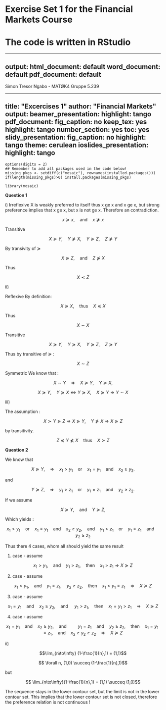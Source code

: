 # Exercise Set 1 for the Financial Markets Course

# The code is written in RStudio

---
output:
  html_document: default
  word_document: default
  pdf_document: default
---


Simon Tresor Ngabo - MATØK4 Gruppe 5.239

---
title: "Excercises 1"
author: "Financial Markets"
output:
  beamer_presentation:
    highlight: tango
  pdf_document:
    fig_caption: no
    keep_tex: yes
    highlight: tango
    number_section: yes
    toc: yes
  slidy_presentation:
    fig_caption: no
    highlight: tango
    theme: cerulean
  ioslides_presentation:
    highlight: tango
---

```{r, include = FALSE}
options(digits = 2)
## Remember to add all packages used in the code below!
missing_pkgs <- setdiff(c("mosaic"), rownames(installed.packages()))
if(length(missing_pkgs)>0) install.packages(missing_pkgs)
```

```{r, include=FALSE}
library(mosaic)
```

$\textbf{Question 1}$

i)
Irreflexive
X is weakly preferred to itself thus x ge x and x ge x, but strong preference implies that x ge x, but x is not ge x. Therefore an contradiction.

$$ x \succeq x,\quad \text{and}\quad x\nsucceq x $$

Transitive

$$X \succeq Y,\quad Y \nsucceq X,\quad Y \succeq Z, \quad Z \nsucceq Y$$

By transivity of $\succeq$

$$ X \succeq Z, \quad \text{and} \quad Z \nsucceq X $$

Thus 

$$ X \prec Z$$

ii)

Reflexive
By definition:

$$ X \succeq X, \quad \text{thus} \quad X \preceq X$$

Thus 

$$ X \sim X$$

Transitive

$$ X \succeq Y, \quad Y \succeq X,\quad Y \succeq Z,\quad Z \succeq Y $$

Thus by transitive of $\succeq$ :

$$ X \sim Z$$

Symmetric
We know that :

$$X \sim Y \quad \Rightarrow \quad X \succeq Y, \quad Y \succeq X, $$

$$X \succeq Y, \quad Y \succeq X \iff Y \succeq X, \quad X \succeq Y \Rightarrow Y \sim X$$

iii) 

The assumption :

$$ X \succ Y \succeq Z \Rightarrow X \succeq Y, \quad Y \nsucceq X \Rightarrow X \succeq Z$$

by transitivity.

$$ Z \preceq Y \npreceq X \quad \text{thus} \quad X \succ Z $$

$\textbf{Question 2}$

We know  that

$$X \succeq Y, \quad \Rightarrow \quad x_1>y_1 \quad \text{or} \quad x_1=y_1 \quad \text{and}  \quad x_2 \ge y_2.$$

and 

$$ Y \succeq Z, \quad \Rightarrow \quad y_1>z_1 \quad \text{or} \quad y_1=z_1 \quad \text{and}  \quad y_2 \ge z_2.$$

If we assume 

$$ X \succeq Y, \quad \text{and} \quad Y \succeq Z, $$

Which yields :

$$x_1>y_1 \quad \text{or} \quad x_1=y_1 \quad \text{and}  \quad x_2 \ge y_2, \quad \text{and} \quad y_1>z_1 \quad \text{or} \quad y_1=z_1 \quad \text{and}  \quad y_2 \ge z_2 $$

Thus there 4 cases, whom all should yield the same result 

1. case - assume

$$x_1 > y_1, \quad \text{and} \quad y_1 > z_1, \quad \text{then} \quad x_1 > z_1 \Rightarrow X \succeq Z   $$

2. case - assume

$$x_1 > y_1, \quad \text{and} \quad y_1=z_1, \quad y_2 \ge z_2,\quad \text{then} \quad x_1 > y_1 = z_1 \quad \Rightarrow  \quad X \succeq Z $$

3. case - assume

$$ x_1=y_1 \quad \text{and}  \quad x_2 \ge y_2, \quad \text{and } \quad y_1 > z_1, \quad \text{then} \quad x_1 = y_1 > z_1\quad \Rightarrow \quad X \succeq Z $$

4. case - assume

$$ x_1=y_1 \quad \text{and}  \quad x_2 \ge y_2, \quad \text{and } \quad \quad y_1=z_1 \quad \text{and}  \quad y_2 \ge z_2, \quad \text{then} \quad x_1 =y_1=z_1, \quad \text{and} \quad x_2 \ge y_2 \ge z_2 \quad \Rightarrow \quad X \succeq Z $$

ii)

$$\lim_{n\to\infty} (1-\frac{1}{n},1) = (1,1)$$

$$ \forall n, (1,0) \succeq (1-\frac{1}{n},1)$$

but 

$$ \lim_{n\to\infty}(1-\frac{1}{n},1) = (1,1) \succeq (1,0)$$

The sequence stays in the lower contour set, but the limit is not in the lower contour set. This implies that the lower contour set is not closed, therefore the preference relation is not continuous !


